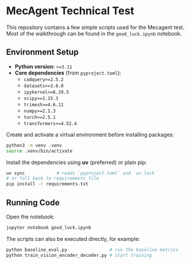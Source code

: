 # MecAgent Technical Test

This repository contains a few simple scripts used for the Mecagent test. Most of the
walkthrough can be found in the `good_luck.ipynb` notebook.

## Environment Setup

- **Python version**: `>=3.11`
- **Core dependencies** (from `pyproject.toml`):
  - `cadquery>=2.5.2`
  - `datasets>=3.6.0`
  - `ipykernel>=6.29.5`
  - `scipy>=1.15.3`
  - `trimesh>=4.6.11`
  - `numpy>=2.1.3`
  - `torch>=2.5.1`
  - `transformers>=4.52.4`

Create and activate a virtual environment before installing packages:

```bash
python3 -m venv .venv
source .venv/bin/activate
```

Install the dependencies using **uv** (preferred) or plain pip:

```bash
uv sync            # reads `pyproject.toml` and `uv.lock`
# or fall back to requirements file
pip install -r requirements.txt
```

## Running Code

Open the notebook:

```bash
jupyter notebook good_luck.ipynb
```

The scripts can also be executed directly, for example:

```bash
python baseline_eval.py                # run the baseline metrics
python train_vision_encoder_decoder.py # start training
```

